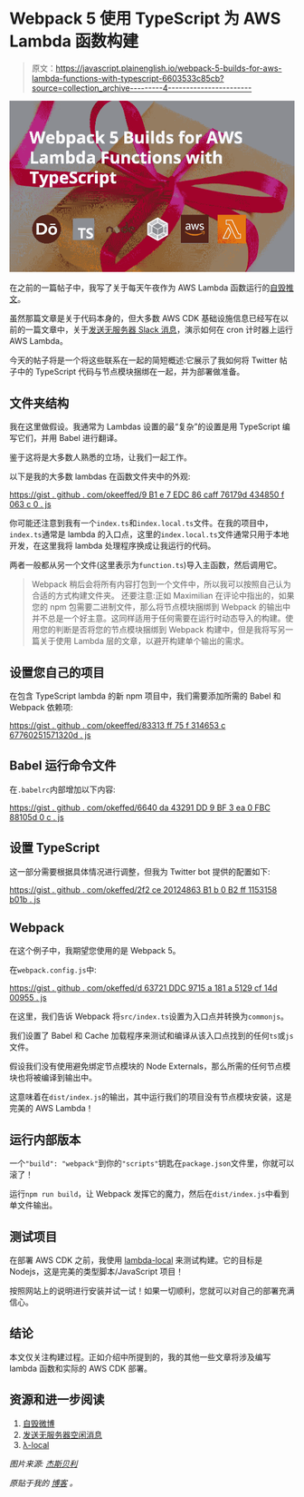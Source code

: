 # Webpack 5 使用 TypeScript 为 AWS Lambda 函数构建

> 原文：<https://javascript.plainenglish.io/webpack-5-builds-for-aws-lambda-functions-with-typescript-6603533c85cb?source=collection_archive---------4----------------------->

![](img/1126458c36d680acc809305b3e1e7edb.png)

在之前的一篇帖子中，我写了关于每天午夜作为 AWS Lambda 函数运行的[自毁推文](https://blog.dennisokeeffe.com/blog/2020-10-05-self-destructing-tweets/)。

虽然那篇文章是关于代码本身的，但大多数 AWS CDK 基础设施信息已经写在以前的一篇文章中，关于[发送无服务器 Slack 消息](https://blog.dennisokeeffe.com/blog/2020-06-22-cdk-lambda-to-send-slack-message/)，演示如何在 cron 计时器上运行 AWS Lambda。

今天的帖子将是一个将这些联系在一起的简短概述:它展示了我如何将 Twitter 帖子中的 TypeScript 代码与节点模块捆绑在一起，并为部署做准备。

## 文件夹结构

我在这里做假设。我通常为 Lambdas 设置的最“复杂”的设置是用 TypeScript 编写它们，并用 Babel 进行翻译。

鉴于这将是大多数人熟悉的立场，让我们一起工作。

以下是我的大多数 lambdas 在函数文件夹中的外观:

[https://gist . github . com/okeeffed/9 B1 e 7 EDC 86 caff 76179d 434850 f 063 c 0 . js](https://gist.github.com/okeeffed/9b1e7edc86caff76179d434850f063c0.js)

你可能还注意到我有一个`index.ts`和`index.local.ts`文件。在我的项目中，`index.ts`通常是 lambda 的入口点，这里的`index.local.ts`文件通常只用于本地开发，在这里我将 lambda 处理程序换成让我运行的代码。

两者一般都从另一个文件(这里表示为`function.ts`)导入主函数，然后调用它。

> Webpack 稍后会将所有内容打包到一个文件中，所以我可以按照自己认为合适的方式构建文件夹。
> 还要注意:正如 Maximilian 在评论中指出的，如果您的 npm 包需要二进制文件，那么将节点模块捆绑到 Webpack 的输出中并不总是一个好主意。这同样适用于任何需要在运行时动态导入的构建。使用您的判断是否将您的节点模块捆绑到 Webpack 构建中，但是我将写另一篇关于使用 Lambda 层的文章，以避开构建单个输出的需求。

## 设置您自己的项目

在包含 TypeScript lambda 的新 npm 项目中，我们需要添加所需的 Babel 和 Webpack 依赖项:

[https://gist . github . com/okeeffed/83313 ff 75 f 314653 c 67760251571320d . js](https://gist.github.com/okeeffed/83313ff75f314653c67760251571320d.js)

## Babel 运行命令文件

在`.babelrc`内部增加以下内容:

[https://gist . github . com/okeffed/6640 da 43291 DD 9 BF 3 ea 0 FBC 88105d 0 c . js](https://gist.github.com/okeeffed/6640da43291ded9bf3ea0fbc88105d0c.js)

## 设置 TypeScript

这一部分需要根据具体情况进行调整，但我为 Twitter bot 提供的配置如下:

[https://gist . github . com/okeffed/2f2 ce 20124863 B1 b 0 B2 ff 1153158 b01b . js](https://gist.github.com/okeeffed/2f2ce20124863b1b0b2ff1153158b01b.js)

## Webpack

在这个例子中，我期望您使用的是 Webpack 5。

在`webpack.config.js`中:

[https://gist . github . com/okeffed/d 63721 DDC 9715 a 181 a 5129 cf 14d 00955 . js](https://gist.github.com/okeeffed/d63721ddc9715a181a5129cf14d00955.js)

在这里，我们告诉 Webpack 将`src/index.ts`设置为入口点并转换为`commonjs`。

我们设置了 Babel 和 Cache 加载程序来测试和编译从该入口点找到的任何`ts`或`js`文件。

假设我们没有使用避免绑定节点模块的 Node Externals，那么所需的任何节点模块也将被编译到输出中。

这意味着在`dist/index.js`的输出，其中运行我们的项目没有节点模块安装，这是完美的 AWS Lambda！

## 运行内部版本

一个`"build": "webpack"`到你的`"scripts"`钥匙在`package.json`文件里，你就可以滚了！

运行`npm run build`，让 Webpack 发挥它的魔力，然后在`dist/index.js`中看到单文件输出。

## 测试项目

在部署 AWS CDK 之前，我使用 [lambda-local](https://github.com/ashiina/lambda-local) 来测试构建。它的目标是 Nodejs，这是完美的类型脚本/JavaScript 项目！

按照网站上的说明进行安装并试一试！如果一切顺利，您就可以对自己的部署充满信心。

## 结论

本文仅关注构建过程。正如介绍中所提到的，我的其他一些文章将涉及编写 lambda 函数和实际的 AWS CDK 部署。

## 资源和进一步阅读

1.  [自毁微博](https://blog.dennisokeeffe.com/blog/2020-10-05-self-destructing-tweets/)
2.  [发送无服务器空闲消息](https://blog.dennisokeeffe.com/blog/2020-06-22-cdk-lambda-to-send-slack-message/)
3.  [λ-local](https://github.com/ashiina/lambda-local)

*图片来源:* [*杰斯贝利*](https://unsplash.com/@jessbaileydesigns)

*原贴于我的* [*博客*](https://blog.dennisokeeffe.com/blog/2020-10-15-webpack-for-lambdas/) *。*